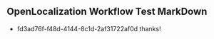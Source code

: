 ## OpenLocalization Workflow Test MarkDown
* fd3ad76f-f48d-4144-8c1d-2af31722af0d thanks!

<!--HONumber=Sep16_HO1-->



